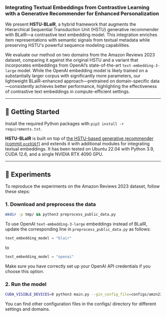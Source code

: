 ### Integrating Textual Embeddings from Contrastive Learning with a Generative Recommender for Enhanced Personalization

We present **HSTU-BLaIR**, a hybrid framework that augments the Hierarchical Sequential Transduction Unit (HSTU) generative recommender with BLaIR—a contrastive text embedding model. This integration enriches item representations with semantic signals from textual metadata while preserving HSTU's powerful sequence modeling capabilities.

We evaluate our method on two domains from the Amazon Reviews 2023 dataset, comparing it against the original HSTU and a variant that incorporates embeddings from OpenAI’s state-of-the-art `text-embedding-3-large` model. While the OpenAI embedding model is likely trained on a substantially larger corpus with significantly more parameters, our lightweight BLaIR-enhanced approach—pretrained on domain-specific data—consistently achieves better performance, highlighting the effectiveness of contrastive text embeddings in compute-efficient settings.


---

## 🚀 Getting Started

Install the required Python packages with ```pip3 install -r requirements.txt```.

**HSTU-BLaIR** is built on top of [the HSTU-based generative recommender (commit `ece916f`)](https://github.com/facebookresearch/generative-recommenders/tree/ece916f) and extends it with additional modules for integrating textual embeddings. It has been tested on Ubuntu 22.04 with Python 3.9, CUDA 12.6, and a single NVIDIA RTX 4090 GPU.

---

## 🧪 Experiments

To reproduce the experiments on the Amazon Reviews 2023 dataset, follow these steps:

### 1. Download and preprocess the data

```bash
mkdir -p tmp/ && python3 preprocess_public_data.py
```

To use OpenAI `text-embedding-3-large` embeddings instead of BLaIR, update the corresponding line in `preprocess_public_data.py` as follows:

```python
text_embedding_model = "blair"
```

to

```python
text_embedding_model = "openai"
```

Make sure you have correctly set up your OpenAI API credentials if you choose this option.


### 2. Run the model

```bash
CUDA_VISIBLE_DEVICES=0 python3 main.py --gin_config_file=configs/amzn23_game/hstu-sampled-softmax-n512-blair.gin --master_port=12345
```

You can find other configuration files in the configs/ directory for different settings and domains.


